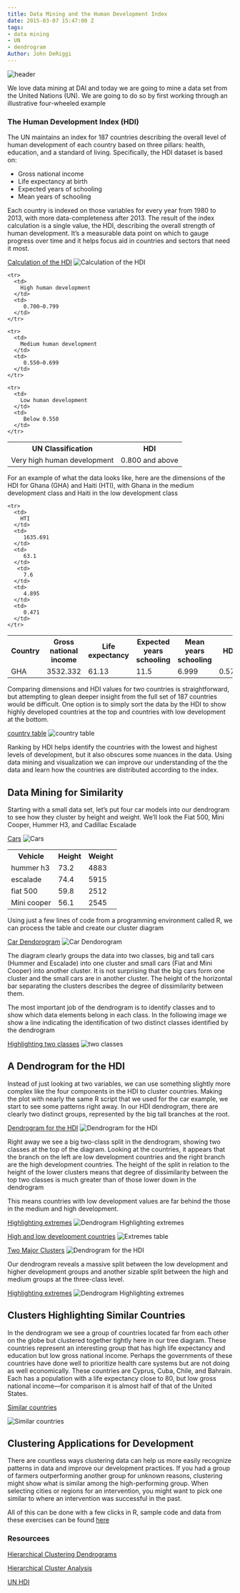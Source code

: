 ```yaml
---
title: Data Mining and the Human Development Index
date: 2015-03-07 15:47:00 Z
tags:
- data mining
- UN
- dendrogram
Author: John DeRiggi
---
```


![header](/uploads/header2.png )

We love data mining at DAI and today we are going to mine a data set from the United Nations (UN). We are going to do so by first working through an illustrative four-wheeled example

<!--more-->

### The Human Development Index (HDI)
The UN maintains an index for 187 countries describing the overall level of human development of each country based on three pillars: health, education, and a standard of living. Specifically, the HDI dataset is based on:

- Gross national income
- Life expectancy at birth
- Expected years of schooling
- Mean years of schooling

Each country is indexed on those variables for every year from 1980 to 2013, with more data-completeness after 2013. The result of the index calculation is a single value, the HDI, describing the overall strength of human development. It’s a measurable data point on which to gauge progress over time and it helps focus aid in countries and sectors that need it most.


[Calculation of the HDI](/uploads/hdi.jpg)
![Calculation of the HDI](/uploads/hdi.jpg)

<table>
    <tr>
        <th>
            UN Classification
         </th>  
          <th>
            HDI
          </th>
    </tr>
    <tr>
      <td>
        Very high human development
      </td>
      <td>
         0.800 and above
      </td>
    </tr>

    <tr>
      <td>
        High human development
      </td>
      <td>
         0.700–0.799
      </td>
    </tr>

    <tr>
      <td>
        Medium human development
      </td>
      <td>
         0.550–0.699
      </td>
    </tr>

    <tr>
      <td>
        Low human development
      </td>
      <td>
         Below 0.550
      </td>
    </tr>

</table>


For an example of what the data looks like, here are the dimensions of the HDI for Ghana (GHA) and Haiti (HTI), with Ghana in the medium development class and Haiti in the low development class

<table>
    <tr>
        <th>
            Country
         </th>  
          <th>
            Gross national income
          </th>
          <th>
            Life expectancy
          </th>
          <th>
            Expected years schooling
          </th>
          <th>
            Mean years schooling
          </th>
          <th>
            HDI
          </th>
    </tr>
    <tr>
      <td>
        GHA
      </td>
      <td>
         3532.332
      </td>
      <td>
         61.13
      </td>
       <td>
         11.5
      </td>
      <td>
         6.999
      </td>
      <td>
         0.573
      </td>
    </tr>

    <tr>
      <td>
        HTI
      </td>
      <td>
         1635.691
      </td>
      <td>
         63.1
      </td>
       <td>
         7.6
      </td>
      <td>
         4.895
      </td>
      <td>
         0.471
      </td>
    </tr>



</table>


Comparing dimensions and HDI values for two countries is straightforward, but attempting to glean deeper insight from the full set of 187 countries would be difficult. One option is to simply sort the data by the HDI to show highly developed countries at the top and countries with low development at the bottom.

[country table](/uploads/countrytable.png)
![country table](/uploads/countrytable.png)

Ranking by HDI helps identify the countries with the lowest and highest levels of development, but it also obscures some nuances in the data. Using data mining and visualization we can improve our understanding of the the data and learn how the countries are distributed according to the index.

## Data Mining for Similarity

Starting with a small data set, let’s put four car models into our dendrogram to see how they cluster by height and weight. We’ll look the Fiat 500, Mini Cooper, Hummer H3, and Cadillac Escalade


[Cars](/uploads/manycars.png)
![Cars](/uploads/manycars.png)


<table>
  <tr>
    <th>
      Vehicle
    </th>  
    <th>
      Height
    </th>
    <th>
      Weight
    </th>

  </tr>
  <tr>
    <td>
      hummer h3
    </td>
    <td>
     73.2
   </td>
   <td>
     4883
   </td>
 </tr>

 <tr>
  <td>
    escalade
  </td>
  <td>
   74.4
 </td>
 <td>
   5915
 </td>
</tr>

<tr>
  <td>
    fiat 500
  </td>
  <td>
   59.8
 </td>
 <td>
   2512
 </td>
</tr>

<tr>
  <td>
    Mini cooper
  </td>
  <td>
   56.1
 </td>
 <td>
   2545
 </td>
</tr>

</table>


Using just a few lines of code from a programming environment called R, we can process the table and create our cluster diagram

[Car Dendorogram](/uploads/car_cluster_1a.png)
![Car Dendorogram](/uploads/car_cluster_1a.png)

The diagram clearly groups the data into two classes, big and tall cars (Hummer and Escalade) into one cluster and small cars (Fiat and Mini Cooper) into another cluster. It is not surprising that the big cars form one cluster and the small cars are in another cluster. The height of the horizontal bar separating the clusters describes the degree of dissimilarity between them.

The most important job of the dendrogram is to identify classes and to show which data elements belong in each class. In the following image we show a line indicating the identification of two distinct classes identified by the dendrogram


[Highlighting two classes](/uploads/car_cluster_2b.png)
![two classes](/uploads/car_cluster_2b.png)

## A Dendrogram for the HDI

Instead of just looking at two variables, we can use something slightly more complex like the four components in the HDI to cluster countries. Making the plot with nearly the same R script that we used for the car example, we start to see some patterns right away. In our HDI dendrogram, there are clearly two distinct groups, represented by the big tall branches at the root.

[Dendrogram for the HDI](/uploads/high_level_dendrogram.png)
![Dendrogram for the HDI](/uploads/high_level_dendrogram.png)

Right away we see a big two-class split in the dendrogram, showing two classes at the top of the diagram. Looking at the countries, it appears that the branch on the left are low development countries and the right branch are the high development countries. The height of the split in relation to the height of the lower clusters means that degree of dissimilarity between the top two classes is much greater than of those lower down in the dendrogram

This means countries with low development values are far behind the those in the medium and high development.  

[Highlighting extremes](/uploads/high_level_dendrogram_highlighted.png)
![Dendrogram Highlighting extremes](/uploads/high_level_dendrogram_highlighted.png)

[High and low development countries](/uploads/extremes_table1.png)
![Extremes table](/uploads/extremes_table1.png)

[Two Major Clusters](/uploads/hdi_dendro_2.png)
![Dendrogram for the HDI](/uploads/hdi_dendro_2.png)

Our dendrogram reveals a massive split between the low development and higher development groups and another sizable split between the high and medium groups at the three-class level.

[Highlighting extremes](/uploads/hdi_dendro_4.png)
![Dendrogram Highlighting extremes](/uploads/hdi_dendro_4.png)

## Clusters Highlighting Similar Countries

In the dendrogram we see a group of countries located far from each other on the globe but clustered together tightly here in our tree diagram. These countries represent an interesting group that has high life expectancy and education but low gross national income. Perhaps the governments of these countries have done well to prioritize health care systems but are not doing as well economically. These countries are Cyprus, Cuba, Chile, and Bahrain. Each has a population with a life expectancy close to 80, but low gross national income—for comparison it is almost half of that of the United States.


[Similar countries](/uploads/countries_feather2.png)

![Similar countries](/uploads/countries_feather2.png)


## Clustering Applications for Development
There are countless ways clustering data can help us more easily recognize patterns in data and improve our development practices. If you had a group of farmers outperforming another group for unknown reasons, clustering might show what is similar among the high-performing group. When selecting cities or regions for an intervention, you might want to pick one similar to where an intervention was successful in the past.

All of this can be done with a few clicks in R, sample code and data from these exercises can be found [here](https://github.com/deriggi/HumanDevelopmentIndex)

### Resourcees
[Hierarchical Clustering Dendrograms](http://www.ncss.com/wp-content/themes/ncss/pdf/Procedures/NCSS/Hierarchical_Clustering-Dendrograms.pdf)

[Hierarchical Cluster Analysis](http://www.econ.upf.edu/~michael/stanford/maeb7.pdf)

[UN HDI](http://hdr.undp.org/en/content/human-development-index-hdi)